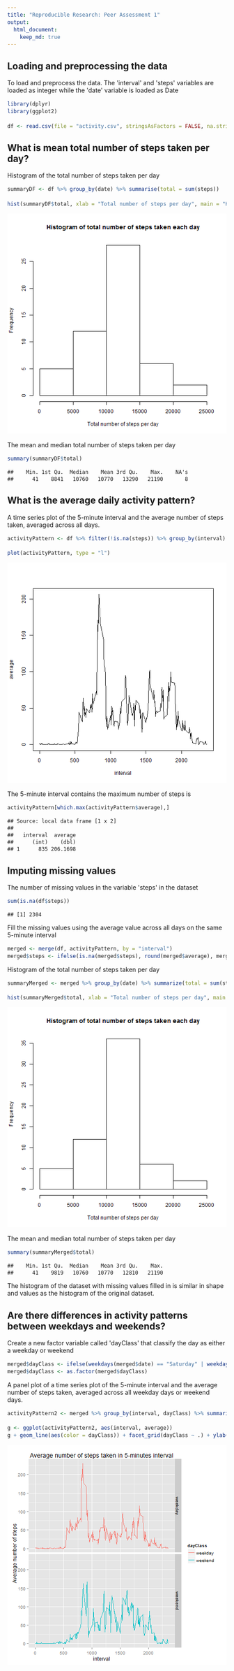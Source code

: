 ```yaml
---
title: "Reproducible Research: Peer Assessment 1"
output: 
  html_document:
    keep_md: true
---
```


## Loading and preprocessing the data
To load and preprocess the data. The 'interval' and 'steps' variables are loaded as integer while the 'date' variable is loaded as Date


```r
library(dplyr)
library(ggplot2)

df <- read.csv(file = "activity.csv", stringsAsFactors = FALSE, na.strings = "NA", colClasses = c("integer", "Date", "integer"))
```


## What is mean total number of steps taken per day?
Histogram of the total number of steps taken per day

```r
summaryDF <- df %>% group_by(date) %>% summarise(total = sum(steps))

hist(summaryDF$total, xlab = "Total number of steps per day", main = "Histogram of total number of steps taken each day")
```

![plot of chunk unnamed-chunk-2](figure/unnamed-chunk-2-1.png) 

The mean and median total number of steps taken per day

```r
summary(summaryDF$total)
```

```
##    Min. 1st Qu.  Median    Mean 3rd Qu.    Max.    NA's 
##      41    8841   10760   10770   13290   21190       8
```


## What is the average daily activity pattern?
A time series plot of the 5-minute interval and the average number of steps taken, averaged across all days.

```r
activityPattern <- df %>% filter(!is.na(steps)) %>% group_by(interval) %>% summarize(average = mean(steps))

plot(activityPattern, type = "l")
```

![plot of chunk unnamed-chunk-4](figure/unnamed-chunk-4-1.png) 

The 5-minute interval contains the maximum number of steps is

```r
activityPattern[which.max(activityPattern$average),]
```

```
## Source: local data frame [1 x 2]
## 
##   interval  average
##      (int)    (dbl)
## 1      835 206.1698
```


## Imputing missing values
The number of missing values in the variable 'steps' in the dataset

```r
sum(is.na(df$steps))
```

```
## [1] 2304
```

Fill the missing values using the average value across all days on the same 5-minute interval

```r
merged <- merge(df, activityPattern, by = "interval")
merged$steps <- ifelse(is.na(merged$steps), round(merged$average), merged$steps)
```

Histogram of the total number of steps taken per day

```r
summaryMerged <- merged %>% group_by(date) %>% summarize(total = sum(steps))

hist(summaryMerged$total, xlab = "Total number of steps per day", main = "Histogram of total number of steps taken each day")
```

![plot of chunk unnamed-chunk-8](figure/unnamed-chunk-8-1.png) 

The mean and median total number of steps taken per day

```r
summary(summaryMerged$total)
```

```
##    Min. 1st Qu.  Median    Mean 3rd Qu.    Max. 
##      41    9819   10760   10770   12810   21190
```

The histogram of the dataset with missing values filled in is similar in shape and values as the histogram of the original dataset.

## Are there differences in activity patterns between weekdays and weekends?
Create a new factor variable called 'dayClass' that classify the day as either a weekday or weekend

```r
merged$dayClass <- ifelse(weekdays(merged$date) == "Saturday" | weekdays(merged$date) == "Sunday", "weekend", "weekday")
merged$dayClass <- as.factor(merged$dayClass)
```

A panel plot of a time series plot of the 5-minute interval and the average number of steps taken, averaged across all weekday days or weekend days.

```r
activityPattern2 <- merged %>% group_by(interval, dayClass) %>% summarize(average = mean(steps))

g <- ggplot(activityPattern2, aes(interval, average))
g + geom_line(aes(color = dayClass)) + facet_grid(dayClass ~ .) + ylab("Average number of steps") + ggtitle("Average number of steps taken in 5-minutes interval")
```

![plot of chunk unnamed-chunk-11](figure/unnamed-chunk-11-1.png) 

